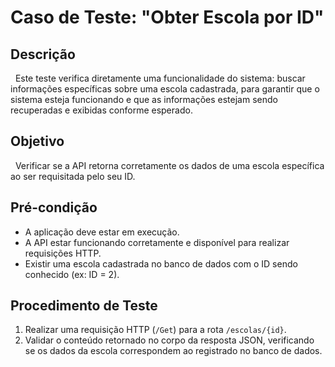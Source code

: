 # Caso de Teste: "Obter Escola por ID"

## Descrição
&nbsp;&nbsp;Este teste verifica diretamente uma funcionalidade do sistema: buscar informações específicas sobre uma escola cadastrada, para garantir que o sistema esteja funcionando e que as informações estejam sendo recuperadas e exibidas conforme esperado.

## Objetivo
&nbsp;&nbsp;Verificar se a API retorna corretamente os dados de uma escola específica ao ser requisitada pelo seu ID.

## Pré-condição
- A aplicação deve estar em execução.
- A API estar funcionando corretamente e disponível para realizar requisições HTTP.
- Existir uma escola cadastrada no banco de dados com o ID sendo conhecido (ex: ID = 2).

## Procedimento de Teste
1. Realizar uma requisição HTTP (`/Get`) para a rota `/escolas/{id}`.
2. Validar o conteúdo retornado no corpo da resposta JSON, verificando se os dados da escola correspondem ao registrado no banco de dados.
